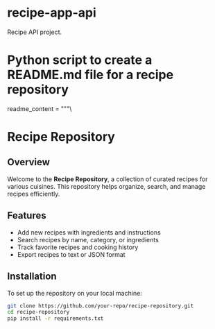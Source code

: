 # recipe-app-api
Recipe API project.
# Python script to create a README.md file for a recipe repository

readme_content = """\
# Recipe Repository
## Overview
Welcome to the **Recipe Repository**, a collection of curated recipes for various cuisines. This repository helps organize, search, and manage recipes efficiently.

## Features
- Add new recipes with ingredients and instructions
- Search recipes by name, category, or ingredients
- Track favorite recipes and cooking history
- Export recipes to text or JSON format

## Installation
To set up the repository on your local machine:
```bash
git clone https://github.com/your-repo/recipe-repository.git
cd recipe-repository
pip install -r requirements.txt 
